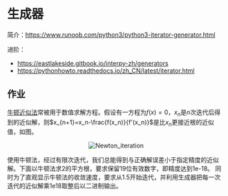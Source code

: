 # 生成器

简介：https://www.runoob.com/python3/python3-iterator-generator.html

进阶：

* https://eastlakeside.gitbook.io/interpy-zh/generators
* https://pythonhowto.readthedocs.io/zh_CN/latest/iterator.html

## 作业

[牛顿近似法](https://en.wikipedia.org/wiki/Newton%27s_method)常被用于数值求解方程。假设有一方程为$f(x)
=0$，$x_n$是$n$次迭代后得到的近似解，则$x_{n+1}=x_n-\frac{f(x_n)}{f'(x_n)}$是比$x_n$更接近根的近似值，如图。

<p align="center">
<img src=https://upload.wikimedia.org/wikipedia/commons/8/8c/Newton_iteration.svg alt="Newton_iteration">
</p>

使用牛顿法，经过有限次迭代，我们总能得到与正确解误差小于指定精度的近似解。下面以牛顿法求2的平方根，要求保留19位有效数字，即精度达到1e-18。
同时为了直观显示牛顿法的收敛速度，要求从1.5开始迭代，并利用生成器把每一次迭代的近似解乘1e18取整后以二进制输出。
